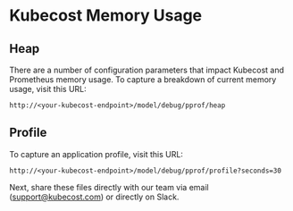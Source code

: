 Kubecost Memory Usage
=====================

## Heap

There are a number of configuration parameters that impact Kubecost and Prometheus memory usage. 
To capture a breakdown of current memory usage, visit this URL:

```
http://<your-kubecost-endpoint>/model/debug/pprof/heap
```

## Profile

To capture an application profile, visit this URL:

```
http://<your-kubecost-endpoint>/model/debug/pprof/profile?seconds=30
```

Next, share these files directly with our team via email (support@kubecost.com) or directly on Slack.
